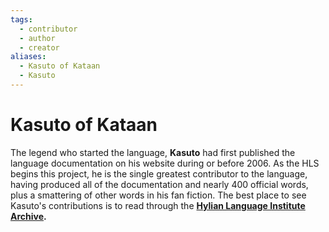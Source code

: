 ```yaml
---
tags:
  - contributor
  - author
  - creator
aliases:
  - Kasuto of Kataan
  - Kasuto
---
```

# Kasuto of Kataan

The legend who started the language, **Kasuto** had first published the language documentation on his website during or before 2006. As the HLS begins this project, he is the single greatest contributor to the language, having produced all of the documentation and nearly 400 official words, plus a smattering of other words in his fan fiction. The best place to see Kasuto's contributions is to read through the **[Hylian Language Institute Archive](00-toc.md).**
